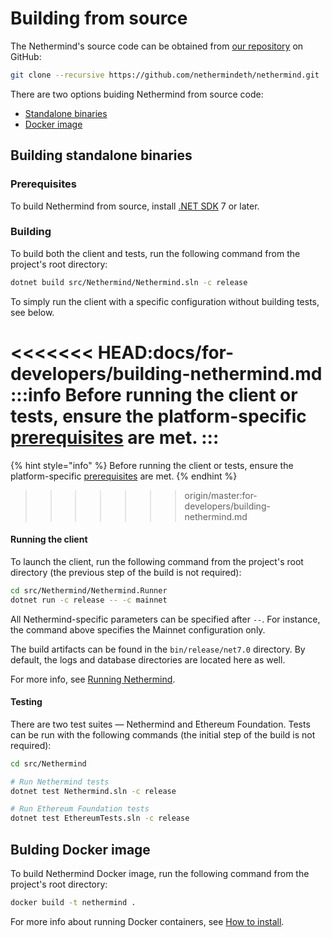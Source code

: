 # Building from source

The Nethermind's source code can be obtained from [our repository](https://github.com/NethermindEth/nethermind) on GitHub:

```bash
git clone --recursive https://github.com/nethermindeth/nethermind.git
```

There are two options buiding Nethermind from source code:

* [Standalone binaries](building-nethermind.md#building-standalone-binaries)
* [Docker image](building-nethermind.md#bulding-docker-image)

## Building standalone binaries

### Prerequisites

To build Nethermind from source, install [.NET SDK](https://dotnet.microsoft.com/en-us/download) 7 or later.

### Building

To build both the client and tests, run the following command from the project's root directory:

```bash
dotnet build src/Nethermind/Nethermind.sln -c release
```

To simply run the client with a specific configuration without building tests, see below.

<<<<<<< HEAD:docs/for-developers/building-nethermind.md
:::info
Before running the client or tests, ensure the platform-specific [prerequisites](../ethereum-client/running-nethermind/running-the-client.md#prerequisites) are met.
:::
=======
{% hint style="info" %}
Before running the client or tests, ensure the platform-specific [prerequisites](../installing-nethermind/download-sources.md#prerequisites) are met.
{% endhint %}
>>>>>>> origin/master:for-developers/building-nethermind.md

#### Running the client

To launch the client, run the following command from the project's root directory (the previous step of the build is not required):

```bash
cd src/Nethermind/Nethermind.Runner
dotnet run -c release -- -c mainnet
```

All Nethermind-specific parameters can be specified after `--`. For instance, the command above specifies the Mainnet configuration only.

The build artifacts can be found in the `bin/release/net7.0` directory. By default, the logs and database directories are located here as well.

For more info, see [Running Nethermind](../ethereum-client/running-nethermind/running-the-client.md).

#### Testing

There are two test suites — Nethermind and Ethereum Foundation. Tests can be run with the following commands (the initial step of the build is not required):

```bash
cd src/Nethermind

# Run Nethermind tests
dotnet test Nethermind.sln -c release

# Run Ethereum Foundation tests
dotnet test EthereumTests.sln -c release
```

## Bulding Docker image

To build Nethermind Docker image, run the following command from the project's root directory:

```bash
docker build -t nethermind .
```

For more info about running Docker containers, see [How to install](../installing-nethermind/download-sources.md#docker-container).&#x20;
